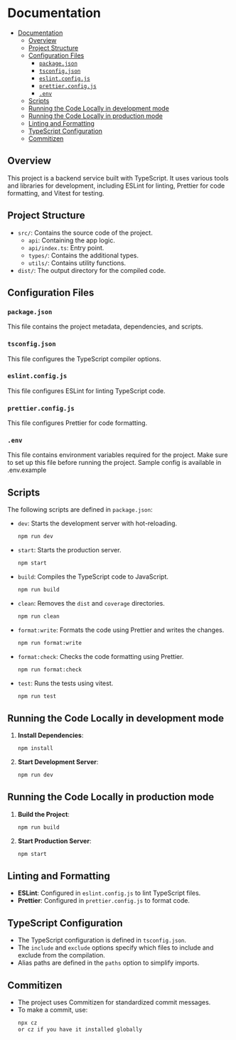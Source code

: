 # Documentation

<!--toc:start-->

- [Documentation](#documentation)
  - [Overview](#overview)
  - [Project Structure](#project-structure)
  - [Configuration Files](#configuration-files)
    - [`package.json`](#packagejson)
    - [`tsconfig.json`](#tsconfigjson)
    - [`eslint.config.js`](#eslintconfigjs)
    - [`prettier.config.js`](#prettierconfigjs)
    - [`.env`](#env)
  - [Scripts](#scripts)
  - [Running the Code Locally in development mode](#running-the-code-locally-in-development-mode)
  - [Running the Code Locally in production mode](#running-the-code-locally-in-production-mode)
  - [Linting and Formatting](#linting-and-formatting)
  - [TypeScript Configuration](#typescript-configuration)
  - [Commitizen](#commitizen)
  <!--toc:end-->

## Overview

This project is a backend service built with TypeScript. It uses various tools and libraries for development, including ESLint for linting, Prettier for code formatting, and Vitest for testing.

## Project Structure

- `src/`: Contains the source code of the project.
  - `api`: Containing the app logic.
  - `api/index.ts`: Entry point.
  - `types/`: Contains the additional types.
  - `utils/`: Contains utility functions.
- `dist/`: The output directory for the compiled code.

## Configuration Files

### `package.json`

This file contains the project metadata, dependencies, and scripts.

### `tsconfig.json`

This file configures the TypeScript compiler options.

### `eslint.config.js`

This file configures ESLint for linting TypeScript code.

### `prettier.config.js`

This file configures Prettier for code formatting.

### `.env`

This file contains environment variables required for the project. Make sure to set up this file before running the project. Sample config is available in .env.example

## Scripts

The following scripts are defined in `package.json`:

- `dev`: Starts the development server with hot-reloading.

  ```sh
  npm run dev
  ```

- `start`: Starts the production server.

  ```sh
  npm start
  ```

- `build`: Compiles the TypeScript code to JavaScript.

  ```sh
  npm run build
  ```

- `clean`: Removes the `dist` and `coverage` directories.

  ```sh
  npm run clean
  ```

- `format:write`: Formats the code using Prettier and writes the changes.

  ```sh
  npm run format:write
  ```

- `format:check`: Checks the code formatting using Prettier.

  ```sh
  npm run format:check
  ```

- `test`: Runs the tests using vitest.
  ```sh
  npm run test
  ```

## Running the Code Locally in development mode

1. **Install Dependencies**:

   ```sh
   npm install
   ```

2. **Start Development Server**:
   ```sh
   npm run dev
   ```

## Running the Code Locally in production mode

1. **Build the Project**:

   ```sh
   npm run build
   ```

2. **Start Production Server**:
   ```sh
   npm start
   ```

## Linting and Formatting

- **ESLint**: Configured in `eslint.config.js` to lint TypeScript files.
- **Prettier**: Configured in `prettier.config.js` to format code.

## TypeScript Configuration

- The TypeScript configuration is defined in `tsconfig.json`.
- The `include` and `exclude` options specify which files to include and exclude from the compilation.
- Alias paths are defined in the `paths` option to simplify imports.

## Commitizen

- The project uses Commitizen for standardized commit messages.
- To make a commit, use:
  ```sh
  npx cz
  or cz if you have it installed globally
  ```
